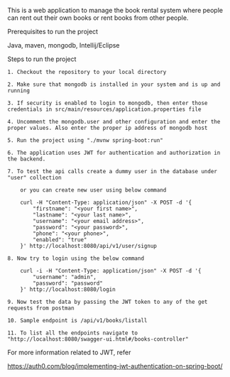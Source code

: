 This is a web application to manage the book rental system
where people can rent out their own books or rent books from
other people.


Prerequisites to run the project

Java, maven, mongodb, Intellij/Eclipse


Steps to run the project

    1. Checkout the repository to your local directory

    2. Make sure that mongodb is installed in your system and is up and running

    3. If security is enabled to login to mongodb, then enter those credentials in src/main/resources/application.properties file

    4. Uncomment the mongodb.user and other configuration and enter the proper values. Also enter the proper ip address of mongodb host

    5. Run the project using "./mvnw spring-boot:run"

    6. The application uses JWT for authentication and authorization in the backend.

    7. To test the api calls create a dummy user in the database under "user" collection

        or you can create new user using below command

        curl -H "Content-Type: application/json" -X POST -d '{
            "firstname": "<your first name>",
            "lastname": "<your last name>",
            "username": "<your email address>",
            "password": "<your password>",
            "phone": "<your phone>",
            "enabled": "true"
        }' http://localhost:8080/api/v1/user/signup

    8. Now try to login using the below command

        curl -i -H "Content-Type: application/json" -X POST -d '{
            "username": "admin",
            "password": "password"
        }' http://localhost:8080/login

    9. Now test the data by passing the JWT token to any of the get requests from postman

    10. Sample endpoint is /api/v1/books/listall

    11. To list all the endpoints navigate to "http://localhost:8080/swagger-ui.html#/books-controller"


For more information related to JWT, refer

https://auth0.com/blog/implementing-jwt-authentication-on-spring-boot/

